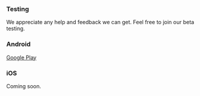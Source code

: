 ### Testing
We appreciate any help and feedback we can get. Feel free to join our beta testing.

### Android
[Google Play](https://play.google.com/apps/testing/com.afterworld)

### iOS
Coming soon.